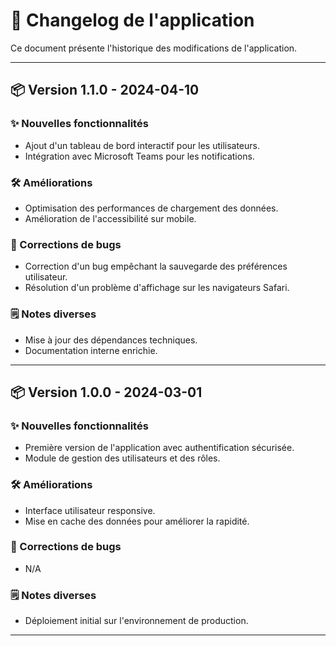 # 📝 Changelog de l'application

Ce document présente l'historique des modifications de l'application.

---

## 📦 Version 1.1.0 - 2024-04-10

### ✨ Nouvelles fonctionnalités
- Ajout d'un tableau de bord interactif pour les utilisateurs.
- Intégration avec Microsoft Teams pour les notifications.

### 🛠️ Améliorations
- Optimisation des performances de chargement des données.
- Amélioration de l'accessibilité sur mobile.

### 🐛 Corrections de bugs
- Correction d'un bug empêchant la sauvegarde des préférences utilisateur.
- Résolution d'un problème d'affichage sur les navigateurs Safari.

### 🗒️ Notes diverses
- Mise à jour des dépendances techniques.
- Documentation interne enrichie.

---

## 📦 Version 1.0.0 - 2024-03-01

### ✨ Nouvelles fonctionnalités
- Première version de l'application avec authentification sécurisée.
- Module de gestion des utilisateurs et des rôles.

### 🛠️ Améliorations
- Interface utilisateur responsive.
- Mise en cache des données pour améliorer la rapidité.

### 🐛 Corrections de bugs
- N/A

### 🗒️ Notes diverses
- Déploiement initial sur l'environnement de production.

---
